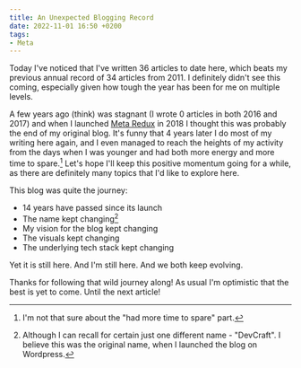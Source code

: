 ```yaml
---
title: An Unexpected Blogging Record
date: 2022-11-01 16:50 +0200
tags:
- Meta
---
```


Today I've noticed that I've written 36 articles to date here, which beats my
previous annual record of 34 articles from 2011. I definitely didn't see this
coming, especially given how tough the year has been for me on multiple levels.

A few years ago (think) was stagnant (I wrote 0 articles in both 2016 and 2017)
and when I launched [Meta Redux](https://metaredux.com) in 2018 I thought this
was probably the end of my original blog. It's funny that 4 years later I do
most of my writing here again, and I even managed to reach the heights of my
activity from the days when I was younger and had both more energy and more time
to spare.[^1] Let's hope I'll keep this positive momentum going for a while, as
there are definitely many topics that I'd like to explore here.

This blog was quite the journey:

- 14 years have passed since its launch
- The name kept changing[^2]
- My vision for the blog kept changing
- The visuals kept changing
- The underlying tech stack kept changing

Yet it is still here. And I'm still here. And we both keep evolving.

Thanks for following that wild journey along! As usual I'm optimistic that the
best is yet to come. Until the next article!

[^1]: I'm not that sure about the "had more time to spare" part.
[^2]: Although I can recall for certain just one different name - "DevCraft". I believe this was the original name, when I launched the blog on Wordpress.
